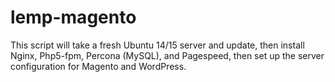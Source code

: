 # lemp-magento
This script will take a fresh Ubuntu 14/15 server and update, then install Nginx, Php5-fpm, Percona (MySQL), and Pagespeed, then set up the server configuration for Magento and WordPress.
